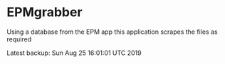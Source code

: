 # EPMgrabber
Using a database from the EPM app this application scrapes the files as required


Latest backup: Sun Aug 25 16:01:01 UTC 2019
